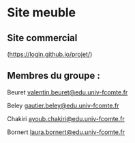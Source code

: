 # Site meuble


## Site commercial    

(https://login.github.io/projet/)

## Membres du groupe :

Beuret valentin.beuret@edu.univ-fcomte.fr  

Beley gautier.beley@edu.univ-fcomte.fr

Chakiri ayoub.chakiri@edu.univ-fcomte.fr

Bornert laura.bornert@edu.univ-fcomte.fr

